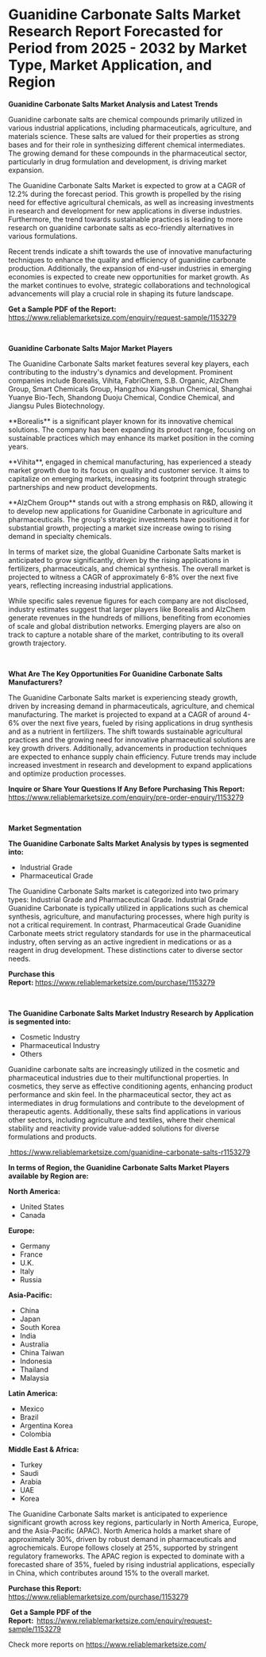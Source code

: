 <p><h1>Guanidine Carbonate Salts Market Research Report Forecasted for Period from 2025 -  2032 by Market Type, Market Application, and Region</h1></p><p><strong>Guanidine Carbonate Salts Market Analysis and Latest Trends</strong></p>
<p><p>Guanidine carbonate salts are chemical compounds primarily utilized in various industrial applications, including pharmaceuticals, agriculture, and materials science. These salts are valued for their properties as strong bases and for their role in synthesizing different chemical intermediates. The growing demand for these compounds in the pharmaceutical sector, particularly in drug formulation and development, is driving market expansion.</p><p>The Guanidine Carbonate Salts Market is expected to grow at a CAGR of 12.2% during the forecast period. This growth is propelled by the rising need for effective agricultural chemicals, as well as increasing investments in research and development for new applications in diverse industries. Furthermore, the trend towards sustainable practices is leading to more research on guanidine carbonate salts as eco-friendly alternatives in various formulations.</p><p>Recent trends indicate a shift towards the use of innovative manufacturing techniques to enhance the quality and efficiency of guanidine carbonate production. Additionally, the expansion of end-user industries in emerging economies is expected to create new opportunities for market growth. As the market continues to evolve, strategic collaborations and technological advancements will play a crucial role in shaping its future landscape.</p></p>
<p><strong>Get a Sample PDF of the Report:&nbsp;</strong> <a href="https://www.reliablemarketsize.com/enquiry/request-sample/1153279?utm_campaign=2945&utm_medium=2&utm_source=Github&utm_content=ia&utm_term=04042025&utm_id=guanidine-carbonate-salts">https://www.reliablemarketsize.com/enquiry/request-sample/1153279</a></p>
<p>&nbsp;</p>
<p><strong>Guanidine Carbonate Salts Major Market Players</strong></p>
<p><p>The Guanidine Carbonate Salts market features several key players, each contributing to the industry's dynamics and development. Prominent companies include Borealis, Vihita, FabriChem, S.B. Organic, AlzChem Group, Smart Chemicals Group, Hangzhou Xiangshun Chemical, Shanghai Yuanye Bio-Tech, Shandong Duoju Chemical, Condice Chemical, and Jiangsu Pules Biotechnology.</p><p>**Borealis** is a significant player known for its innovative chemical solutions. The company has been expanding its product range, focusing on sustainable practices which may enhance its market position in the coming years.</p><p>**Vihita**, engaged in chemical manufacturing, has experienced a steady market growth due to its focus on quality and customer service. It aims to capitalize on emerging markets, increasing its footprint through strategic partnerships and new product developments.</p><p>**AlzChem Group** stands out with a strong emphasis on R&D, allowing it to develop new applications for Guanidine Carbonate in agriculture and pharmaceuticals. The group's strategic investments have positioned it for substantial growth, projecting a market size increase owing to rising demand in specialty chemicals.</p><p>In terms of market size, the global Guanidine Carbonate Salts market is anticipated to grow significantly, driven by the rising applications in fertilizers, pharmaceuticals, and chemical synthesis. The overall market is projected to witness a CAGR of approximately 6-8% over the next five years, reflecting increasing industrial applications.</p><p>While specific sales revenue figures for each company are not disclosed, industry estimates suggest that larger players like Borealis and AlzChem generate revenues in the hundreds of millions, benefiting from economies of scale and global distribution networks. Emerging players are also on track to capture a notable share of the market, contributing to its overall growth trajectory.</p></p>
<p>&nbsp;</p>
<p><strong>What Are The Key Opportunities For Guanidine Carbonate Salts Manufacturers?</strong></p>
<p><p>The Guanidine Carbonate Salts market is experiencing steady growth, driven by increasing demand in pharmaceuticals, agriculture, and chemical manufacturing. The market is projected to expand at a CAGR of around 4-6% over the next five years, fueled by rising applications in drug synthesis and as a nutrient in fertilizers. The shift towards sustainable agricultural practices and the growing need for innovative pharmaceutical solutions are key growth drivers. Additionally, advancements in production techniques are expected to enhance supply chain efficiency. Future trends may include increased investment in research and development to expand applications and optimize production processes.</p></p>
<p><strong>Inquire or Share Your Questions If Any Before Purchasing This Report:</strong> <a href="https://www.reliablemarketsize.com/enquiry/pre-order-enquiry/1153279?utm_campaign=2945&utm_medium=2&utm_source=Github&utm_content=ia&utm_term=04042025&utm_id=guanidine-carbonate-salts">https://www.reliablemarketsize.com/enquiry/pre-order-enquiry/1153279</a></p>
<p>&nbsp;</p>
<p><strong>Market Segmentation</strong></p>
<p><strong>The Guanidine Carbonate Salts Market Analysis by types is segmented into:</strong></p>
<p><ul><li>Industrial Grade</li><li>Pharmaceutical Grade</li></ul></p>
<p><p>The Guanidine Carbonate Salts market is categorized into two primary types: Industrial Grade and Pharmaceutical Grade. Industrial Grade Guanidine Carbonate is typically utilized in applications such as chemical synthesis, agriculture, and manufacturing processes, where high purity is not a critical requirement. In contrast, Pharmaceutical Grade Guanidine Carbonate meets strict regulatory standards for use in the pharmaceutical industry, often serving as an active ingredient in medications or as a reagent in drug development. These distinctions cater to diverse sector needs.</p></p>
<p><strong>Purchase this Report:&nbsp;</strong><a href="https://www.reliablemarketsize.com/purchase/1153279?utm_campaign=2945&utm_medium=2&utm_source=Github&utm_content=ia&utm_term=04042025&utm_id=guanidine-carbonate-salts">https://www.reliablemarketsize.com/purchase/1153279</a></p>
<p>&nbsp;</p>
<p><strong>The Guanidine Carbonate Salts Market Industry Research by Application is segmented into:</strong></p>
<p><ul><li>Cosmetic Industry</li><li>Pharmaceutical Industry</li><li>Others</li></ul></p>
<p><p>Guanidine carbonate salts are increasingly utilized in the cosmetic and pharmaceutical industries due to their multifunctional properties. In cosmetics, they serve as effective conditioning agents, enhancing product performance and skin feel. In the pharmaceutical sector, they act as intermediates in drug formulations and contribute to the development of therapeutic agents. Additionally, these salts find applications in various other sectors, including agriculture and textiles, where their chemical stability and reactivity provide value-added solutions for diverse formulations and products.</p></p>
<p><a href="https://www.reliablemarketsize.com/guanidine-carbonate-salts-r1153279?utm_campaign=2945&utm_medium=2&utm_source=Github&utm_content=ia&utm_term=04042025&utm_id=guanidine-carbonate-salts">&nbsp;https://www.reliablemarketsize.com/guanidine-carbonate-salts-r1153279</a></p>
<p><strong>In terms of Region, the Guanidine Carbonate Salts Market Players available by Region are:</strong></p>
<p>
    <p> <strong> North America: </strong>
        <ul>
            <li>United States</li>
            <li>Canada</li>
        </ul>
        </p> 
    <p> <strong> Europe: </strong>
        <ul>
            <li>Germany</li>
            <li>France</li>
            <li>U.K.</li>
            <li>Italy</li>
            <li>Russia</li>
        </ul>
        </p> 
    <p> <strong> Asia-Pacific: </strong>
        <ul>
            <li>China</li>
            <li>Japan</li>
            <li>South Korea</li>
            <li>India</li>
            <li>Australia</li>
            <li>China Taiwan</li>
            <li>Indonesia</li>
            <li>Thailand</li>
            <li>Malaysia</li>
        </ul>
        </p> 
    <p> <strong> Latin America: </strong>
        <ul>
            <li>Mexico</li>
            <li>Brazil</li>
            <li>Argentina Korea</li>
            <li>Colombia</li>
        </ul>
        </p> 
    <p> <strong> Middle East & Africa: </strong>
        <ul>
            <li>Turkey</li>
            <li>Saudi</li>
            <li>Arabia</li>
            <li>UAE</li>
            <li>Korea</li>
        </ul>
    </p>
    </p>
<p><p>The Guanidine Carbonate Salts market is anticipated to experience significant growth across key regions, particularly in North America, Europe, and the Asia-Pacific (APAC). North America holds a market share of approximately 30%, driven by robust demand in pharmaceuticals and agrochemicals. Europe follows closely at 25%, supported by stringent regulatory frameworks. The APAC region is expected to dominate with a forecasted share of 35%, fueled by rising industrial applications, especially in China, which contributes around 15% to the overall market.</p></p>
<p><strong>Purchase this Report: </strong><a href="https://www.reliablemarketsize.com/purchase/1153279?utm_campaign=2945&utm_medium=2&utm_source=Github&utm_content=ia&utm_term=04042025&utm_id=guanidine-carbonate-salts">https://www.reliablemarketsize.com/purchase/1153279</a></p>
<p>&nbsp;<strong>Get a Sample PDF of the Report:&nbsp;&nbsp;</strong><a href="https://www.reliablemarketsize.com/enquiry/request-sample/1153279?utm_campaign=2945&utm_medium=2&utm_source=Github&utm_content=ia&utm_term=04042025&utm_id=guanidine-carbonate-salts">https://www.reliablemarketsize.com/enquiry/request-sample/1153279</a></p>
<p><strong></strong></p>
<p>Check more reports on <a href="https://www.reliablemarketsize.com/?utm_campaign=2945&utm_medium=2&utm_source=Github&utm_content=ia&utm_term=04042025&utm_id=guanidine-carbonate-salts">https://www.reliablemarketsize.com/</a></p>